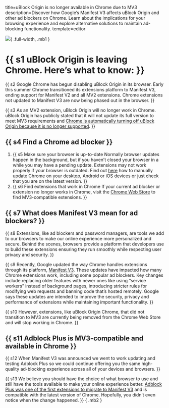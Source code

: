 title=uBlock Origin is no longer available in Chrome due to MV3
description=Discover how Google’s Manifest V3 affects uBlock Origin and other ad blockers on Chrome. Learn about the implications for your browsing experience and explore alternative solutions to maintain ad-blocking functionality.
template=editor

![](/img/ABP-Youtube-Blog-post-min.png){ .full-width, .mb1 }

# {{ s1 uBlock Origin is leaving Chrome. Here’s what to know: }}

{{ s2 Google Chrome has begun disabling uBlock Origin in its browser. Early this summer Chrome transitioned its extensions platform to Manifest V3, ending support for Manifest V2 and all MV2 extensions. Chrome extensions not updated to Manifest V3 are now being phased out in the browser. }}

{{ s3 As an MV2 extension, uBlock Origin will no longer work in Chrome. uBlock Origin has publicly stated that it will not update its full version to meet MV3 requirements and <a href="https://www.racunalniske-novice.com/en/google-chrome-has-started-to-discontinue-ublock-origin/#:~:text=Google%20Chrome%20has%20begun%20phasing,the%20original%20application%20still%20works.">Chrome is automatically turning off uBlock Origin because it is no longer supported</a>. }}

## {{ s4 Find a Chrome ad blocker }}

1. {{ s5 <span class="strong block">Make sure your browser is up-to-date</span> Normally browser updates happen in the background, but if you haven’t closed your browser in a while you may have a pending update. Extensions may not work properly if your browser is outdated. Find out <a href="https://support.google.com/chrome/answer/95414?hl=en&co=GENIE.Platform%3DDesktop#:~:text=update%20Google%20Chrome:-,On%20your%20computer%2C%20open%20Chrome.,the%20update%20will%20be%20applied.">here</a> how to manually update Chrome on your desktop, Android or iOS devices or just check that you are on the latest version. }}
1. {{ s6 <span class="strong block">Find extensions that work in Chrome</span> If your current ad blocker or extension no longer works in Chrome, visit the <a href="https://chromewebstore.google.com/">Chrome Web Store</a> to find MV3-compatible extensions. }}

## {{ s7 What does Manifest V3 mean for ad blockers? }}

{{ s8 Extensions, like ad blockers and password managers, are tools we add to our browsers to make our online experience more personalized and secure. Behind the scenes, browsers provide a platform that developers use to build these extensions ensuring they run smoothly while respecting user privacy and security. }}

{{ s9 Recently, Google updated the way Chrome handles extensions through its platform, <a href="https://developer.chrome.com/docs/extensions/develop/migrate/what-is-mv3">Manifest V3</a>. These updates have impacted how many Chrome extensions work, including some popular ad blockers. Key changes include replacing older features with newer ones like using “service workers” instead of background pages, introducing stricter rules for modifying web requests and banning code that’s hosted remotely. Google says these updates are intended to improve the security, privacy and performance of extensions while maintaining important functionality. }}

{{ s10 However, extensions, like uBlock Origin Chrome, that did not transition to MV3 are currently being removed from the Chrome Web Store and will stop working in Chrome. }}

## {{ s11 Adblock Plus is MV3-compatible and available in Chrome }}

{{ s12 When Manifest V3 was announced we went to work updating and testing Adblock Plus so we could continue offering you the same high-quality ad-blocking experience across all of your devices and browsers. }}

{{ s13 We believe you should have the choice of what browser to use and still have the tools available to make your online experience better. <a href="https://blog.adblockplus.org/blog/how-adblock-plus-is-getting-ready-for-manifest-v3">Adblock Plus was one of the first extensions to migrate to Manifest V3</a> and is compatible with the latest version of Chrome. Hopefully, you didn’t even notice when the change happened. }}
{ .mb2 }